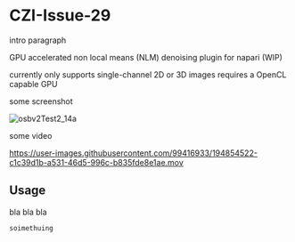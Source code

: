 # CZI-Issue-29


intro paragraph 

GPU accelerated non local means (NLM) denoising plugin for napari (WIP)

currently only supports single-channel 2D or 3D images
requires a OpenCL capable GPU


some screenshot

![osbv2Test2_14a](https://user-images.githubusercontent.com/99416933/194854567-931be268-dd97-4549-8d95-6389b4330781.PNG)


some video


https://user-images.githubusercontent.com/99416933/194854522-c1c39d1b-a531-46d5-996c-b835fde8e1ae.mov




## Usage

bla bla bla 

```soimethuing ```
